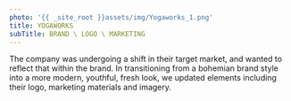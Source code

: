 ```yaml
---
photo: '{{ _site_root }}assets/img/Yogaworks_1.png'
title: YOGAWORKS
subTitle: BRAND \ LOGO \ MARKETING
---
```

<p>The company was undergoing a shift in their target market, and wanted to reflect that within the brand. In transitioning from a bohemian brand style into a more modern, youthful, fresh look, we updated elements including their logo, marketing materials and imagery.</p>